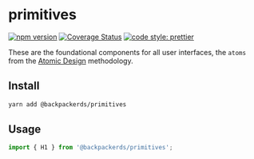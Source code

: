 # primitives

[![npm version](https://img.shields.io/npm/v/@backpackerds/primitives)](https://www.npmjs.com/package/@backpackerds/primitives)
[![Coverage Status](https://coveralls.io/repos/github/backpackerds/primitives/badge.svg?branch=master)](https://coveralls.io/github/backpackerds/primitives?branch=master)
[![code style: prettier](https://img.shields.io/badge/code_style-prettier-ff69b4.svg)](https://github.com/prettier/prettier)

These are the foundational components for all user interfaces, the `atoms` from the [Atomic Design](http://atomicdesign.bradfrost.com/chapter-2/#atoms) methodology.

## Install

```bash
yarn add @backpackerds/primitives
```

## Usage

```js
import { H1 } from '@backpackerds/primitives';
```
